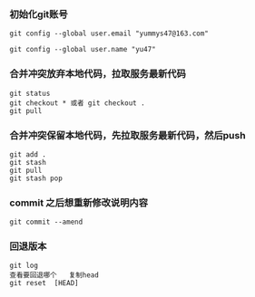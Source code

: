 ### 初始化git账号

```git
git config --global user.email "yummys47@163.com"

git config --global user.name "yu47"
```

### 合并冲突放弃本地代码，拉取服务最新代码

```
git status
git checkout * 或者 git checkout .
git pull
```

### 合并冲突保留本地代码，先拉取服务最新代码，然后push

```
git add .
git stash
git pull
git stash pop

```



### commit 之后想重新修改说明内容

```
git commit --amend
```

### 回退版本

```
git log
查看要回退哪个   复制head
git reset  [HEAD] 
```

